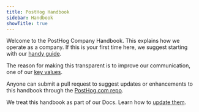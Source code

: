 ```yaml
---
title: PostHog Handbook
sidebar: Handbook
showTitle: true
---
```


Welcome to the PostHog Company Handbook. This explains how we operate as a company. If this is your first time here, we suggest starting with our [handy guide](/handbook/getting-started). 

The reason for making this transparent is to improve our communication, one of our [key values](/handbook/company/values).

Anyone can submit a pull request to suggest updates or enhancements to this handbook through the [PostHog.com repo](https://github.com/posthog/posthog.com).

We treat this handbook as part of our Docs. Learn how to [update them](/docs/contribute/updating-documentation).
